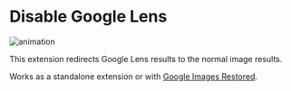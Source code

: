 # Disable Google Lens

![animation](https://i.imgur.com/VX8l1M0.gif)

This extension redirects Google Lens results to the normal image results.

Works as a standalone extension or with [Google Images Restored](https://github.com/fanfare/googleimagesrestored).
